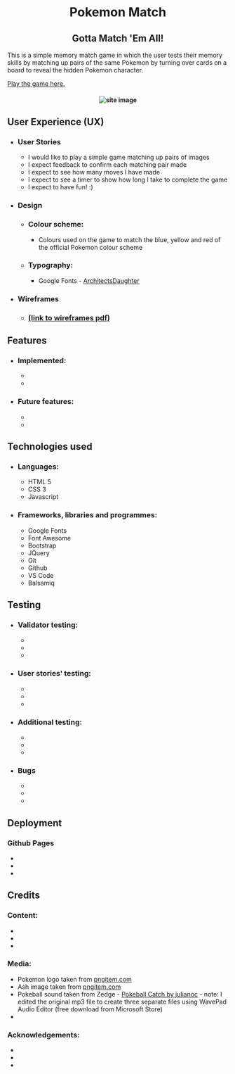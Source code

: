 <h1 align="center">Pokemon Match</h1>
<h2 align="center">Gotta Match 'Em All!</h2>

This is a simple memory match game in which the user tests their memory skills by matching up pairs of the same Pokemon by turning over cards on a board to reveal the hidden Pokemon character. 

[Play the game here.]()

<h4 align="center"><img src="docs/" alt="site image"></h4>

## User Experience (UX)
- ### User Stories
    - I would like to play a simple game matching up pairs of images
    - I expect feedback to confirm each matching pair made
    - I expect to see how many moves I have made
    - I expect to see a timer to show how long I take to complete the game
    - I expect to have fun! :)

- ### Design
    - ### Colour scheme:
        - Colours used on the game to match the blue, yellow and red of the official Pokemon colour scheme
    - ### Typography:
        - Google Fonts - [ArchitectsDaughter](https://fonts.google.com/specimen/Architects+Daughter#standard-styles) 

- ### Wireframes
    - ### [(link to wireframes pdf)]()

## Features

- ### Implemented:
    - 
    - 

- ### Future features:
    - 
    - 

## Technologies used

- ### Languages:
    - HTML 5
    - CSS 3
    - Javascript

- ### Frameworks, libraries and programmes:
    - Google Fonts
    - Font Awesome
    - Bootstrap
    - JQuery
    - Git
    - Github
    - VS Code
    - Balsamiq
    
## Testing

- ### Validator testing:
    -
    -
    -

- ### User stories' testing:
    -
    -
    -

- ### Additional testing:
    -
    -
    -

- ### Bugs
    -
    -
    -

## Deployment
### Github Pages
- 
- 
- 

## Credits

### Content:
- 
- 
- 
### Media:
- Pokemon logo taken from [pngitem.com](https://www.pngitem.com/middle/JTboox_gotta-catch-em-all-transparent-pokemon-logo-pokemon/)
- Ash image taken from [pngitem.com](https://www.pngitem.com/middle/ibxbw_pokemon-ash-ash-pokemon-i-choose-you-hd/)
- Pokeball sound taken from Zedge - [Pokeball Catch by julianoc](https://www.zedge.net/ringtone/9c925805-3ae6-3123-8508-67d7d7ed90ac) - note: I edited the original mp3 file to create three separate files using WavePad Audio Editor (free download from Microsoft Store) 
- 
### Acknowledgements:
- 
- 
- 

